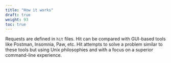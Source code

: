 ```yaml
---
title: "How it works"
draft: true
weight: 93
toc: true
---
```


Requests are defined in `hit` files.
Hit can be compared with GUI-based tools like Postman, Insomnia, Paw, etc.
Hit attempts to solve a problem similar to these tools but using Unix
philosophies and with a focus on a superior command-line experience.
